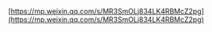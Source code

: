 [https://mp.weixin.qq.com/s/MR3SmOLj834LK4RBMcZ2pg](https://mp.weixin.qq.com/s/MR3SmOLj834LK4RBMcZ2pg)



